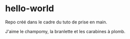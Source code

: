 # hello-world
Repo créé dans le cadre du tuto de prise en main.


J'aime le champomy, la branlette et les carabines à plomb.
